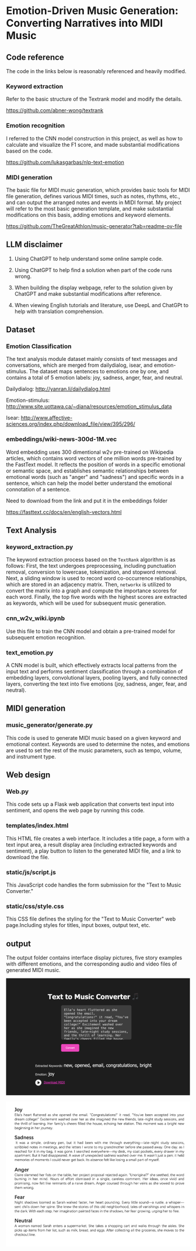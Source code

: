 # Emotion-Driven Music Generation: Converting Narratives into MIDI Music

## Code reference

The code in the links below is reasonably referenced and heavily modified.

### Keyword extraction

Refer to the basic structure of the Textrank model and modify the details.

https://github.com/abner-wong/textrank

### Emotion recognition

I referred to the CNN model construction in this project, as well as how to calculate and visualize the F1 score, and made substantial modifications based on the code.

https://github.com/lukasgarbas/nlp-text-emotion

### MIDI generation

The basic file for MIDI music generation, which provides basic tools for MIDI file generation, defines various MIDI times, such as notes, rhythms, etc., and can output the arranged notes and events in MIDI format. My project will refer to the most basic generation template, and make substantial modifications on this basis, adding emotions and keyword elements.

https://github.com/TheGreatAthlon/music-generator?tab=readme-ov-file


##  LLM disclaimer

1. Using ChatGPT to help understand some online sample code.

2. Using ChatGPT to help find a solution when part of the code runs wrong.
   
3. When building the display webpage, refer to the solution given by ChatGPT and make substantial modifications after reference.

4. When viewing English tutorials and literature, use DeepL and ChatGPt to help with translation comprehension.

## Dataset

### Emotion Classification

The text analysis module dataset mainly consists of text messages and conversations, which are merged from dailydialog, isear, and emotion-stimulus. The dataset maps sentences to emotions one by one, and contains a total of 5 emotion labels: joy, sadness, anger, fear, and neutral.

Dailydialog: http://yanran.li/dailydialog.html

Emotion-stimulus: http://www.site.uottawa.ca/~diana/resources/emotion_stimulus_data

Isear: http://www.affective-sciences.org/index.php/download_file/view/395/296/

### embeddings/wiki-news-300d-1M.vec

Word embedding uses 300 dimentional w2v pre-trained on Wikipedia articles, which contains word vectors of one million words pre-trained by the FastText model. It reflects the position of words in a specific emotional or semantic space, and establishes semantic relationships between emotional words (such as "anger" and "sadness") and specific words in a sentence, which can help the model better understand the emotional connotation of a sentence.

Need to download from the link and put it in the embeddings folder

https://fasttext.cc/docs/en/english-vectors.html


## Text Analysis

### keyword_extraction.py

The keyword extraction process based on the `TextRank` algorithm is as follows: First, the text undergoes preprocessing, including punctuation removal, conversion to lowercase, tokenization, and stopword removal. Next, a sliding window is used to record word co-occurrence relationships, which are stored in an adjacency matrix. Then, `networkx` is utilized to convert the matrix into a graph and compute the importance scores for each word. Finally, the top five words with the highest scores are extracted as keywords, which will be used for subsequent music generation.

### cnn_w2v_wiki.ipynb

Use this file to train the CNN model and obtain a pre-trained model for subsequent emotion recognition.

### text_emotion.py

A CNN model is built, which effectively extracts local patterns from the input text and performs sentiment classification through a combination of embedding layers, convolutional layers, pooling layers, and fully connected layers, converting the text into five emotions (joy, sadness, anger, fear, and neutral).

## MIDI generation

### music_generator/generate.py

This code is used to generate MIDI music based on a given keyword and emotional context. Keywords are used to determine the notes, and emotions are used to set the rest of the music parameters, such as tempo, volume, and instrument type.

## Web design

### Web.py

This code sets up a Flask web application that converts text input into sentiment, and opens the web page by running this code.

### templates/index.html

This HTML file creates a web interface. It includes a title page, a form with a text input area, a result display area (including extracted keywords and sentiment), a play button to listen to the generated MIDI file, and a link to download the file.

### static/js/script.js

This JavaScript code handles the form submission for the "Text to Music Converter." 

### static/css/style.css

This CSS file defines the styling for the "Text to Music Converter" web page.Including styles for titles, input boxes, output text, etc.

## output

The output folder contains interface display pictures, five story examples with different emotions, and the corresponding audio and video files of generated MIDI music.

![Webpage](output/Webpage.png)

![Example storys](output/Example_storys.png)



